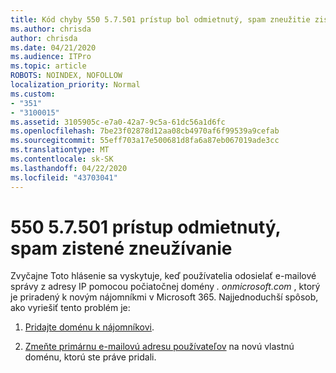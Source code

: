 ```yaml
---
title: Kód chyby 550 5.7.501 prístup bol odmietnutý, spam zneužitie zistené
ms.author: chrisda
author: chrisda
ms.date: 04/21/2020
ms.audience: ITPro
ms.topic: article
ROBOTS: NOINDEX, NOFOLLOW
localization_priority: Normal
ms.custom:
- "351"
- "3100015"
ms.assetid: 3105905c-e7a0-42a7-9c5a-61dc56a1d6fc
ms.openlocfilehash: 7be23f02878d12aa08cb4970af6f99539a9cefab
ms.sourcegitcommit: 55eff703a17e500681d8fa6a87eb067019ade3cc
ms.translationtype: MT
ms.contentlocale: sk-SK
ms.lasthandoff: 04/22/2020
ms.locfileid: "43703041"
---
```

# <a name="550-57501-access-denied-spam-abuse-detected"></a>550 5.7.501 prístup odmietnutý, spam zistené zneužívanie

Zvyčajne Toto hlásenie sa vyskytuje, keď používatelia odosielať e-mailové správy z adresy IP pomocou počiatočnej domény *. onmicrosoft.com* , ktorý je priradený k novým nájomníkmi v Microsoft 365. Najjednoduchší spôsob, ako vyriešiť tento problém je:

1. [Pridajte doménu k nájomníkovi](https://docs.microsoft.com//office365/admin/setup/add-domain).

2. [Zmeňte primárnu e-mailovú adresu používateľov](https://docs.microsoft.com//office365/admin/add-users/change-a-user-name-and-email-address) na novú vlastnú doménu, ktorú ste práve pridali.
